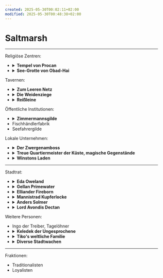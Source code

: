 ```yaml
---
created: 2025-05-30T00:02:11+02:00
modified: 2025-05-30T00:48:38+02:00
---
```


# Saltmarsh

* * *

Religiöse Zentren:
- <details><summary><strong>Tempel von Procan</strong></summary>geleitet von Wellgar Salzhand, Totengräber Krag.</details>
- <details><summary><strong>See-Grotte von Obad-Hai</strong></summary>gepflegt von Ferrin Kastillar</details>

Tavernen:
- <details><summary><strong>Zum Leeren Netz</strong></summary>zwielichtig, auf Stelzen über der Bucht, von Kreb Schenker</details>
- <details><summary><strong>Die Weidenziege</strong></summary>für Wachen und Zwergen, von Lankus Kurrid</details>
- <details><summary><strong>Reißleine</strong></summary>für Seeleute und Fischer, von Hanna Rist</details>

Öffentliche Institutionen:
- <details><summary><strong>Zimmermannsgilde</strong></summary>geleitet von Jilar Kanklesten (Gnom)</details>
- Fischhändlerfabrik
- Seefahrergilde

Lokale Unternehmen:
- <details><summary><strong>Der Zwergenamboss</strong></summary>von Mafera und Geselle/Sohn Jasker</details>
- <details><summary><strong>Treue Quartiermeister der Küste, magische Gegenstände</strong></summary>geleitet von Kapitän Xendros (Tiefling)</details>
- <details><summary><strong>Winstons Laden</strong></summary>von Winston (Halbling)</details>

* * *

Stadtrat:
- <details><summary><strong>Eda Oweland</strong></summary>dienstältestes Ratsmitglied, besitzt drei Fischerboote, Traditionalistin</details>
- <details><summary><strong>Gellan Primewater</strong></summary>größter Kaufmann Saltmarshs, wohlhaben und prahlend, Traditionalist</details>
- <details><summary><strong>Elliander Fireborn</strong></summary>Leiter der Stadtwache, Vetaran der Allianz der Lords und Loyalist</details>
- <details><summary><strong>Mannistrad Kupferlocke</strong></summary>Zwerg, Leiterin des Bergbaus, Loyalistin</details>
- <details><summary><strong>Anders Solmer</strong></summary>beliebt, jung, Fischerei & Handel, gegen Sklaverei und Schmuggel, unser Kontakt zum Stadtrat</details>
- <details><summary><strong>Lord Avondis Dectan</strong></summary>Ehrensitz der Alianz der Lords im Stadtrat, blockiert Entscheidungen</details>

Weitere Personen:
- Ingo der Treiber, Tagelöhner
- <details><summary><strong>Keledek der Ungesprochene</strong></summary>ausländischer, mysteriöser Zauberer</details>
- <details><summary><strong>Tiko's weltliche Familie</strong></summary>mäßig erfolgreiche Händler mit wenigen überregionalen Beziehungen.</details>
- <details><summary><strong>Diverse Stadtwachen</strong></summary>die Lauzian und Gamli kennen.</details>


* * *

Fraktionen:
- Traditionalisten
- Loyalisten
